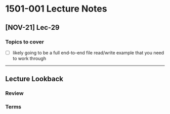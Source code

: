 # 1501-001 Lecture Notes

## [NOV-21] Lec-29

### Topics to cover

- [ ] likely going to be a full end-to-end file read/write example that you need to work through

---

## Lecture Lookback

### Review

### Terms
